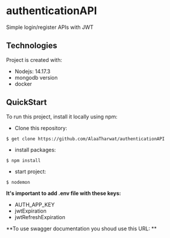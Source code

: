 # authenticationAPI
Simple login/register APIs with JWT

## Technologies
Project is created with:
* Nodejs: 14.17.3
* mongodb version
* docker

## QuickStart
To run this project, install it locally using npm:

* Clone this repository:
```
$ get clone https://github.com/AlaaTharwat/authenticationAPI
```


* install packages:
```
$ npm install
```


* start project:
```
$ nodemon 
```

**It's important to add .env file with these keys:**
* AUTH_APP_KEY
* jwtExpiration
* jwtRefreshExpiration 

**To use swagger documentation you shoud use this URL: **
